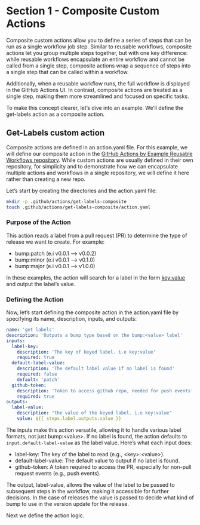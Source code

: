 # Section 1 - Composite Custom Actions

Composite custom actions allow you to define a series of steps that can be run as a single workflow job step. Similar to reusable workflows, composite actions let you group multiple steps together, but with one key difference: while reusable workflows encapsulate an entire workflow and cannot be called from a single step, composite actions wrap a sequence of steps into a single step that can be called within a workflow.

Additionally, when a reusable workflow runs, the full workflow is displayed in the GitHub Actions UI. In contrast, composite actions are treated as a single step, making them more streamlined and focused on specific tasks.

To make this concept clearer, let’s dive into an example. We’ll define the get-labels action as a composite action.

## Get-Labels custom action

Composite actions are defined in an action.yaml file. For this example, we will define our composite action in the [GitHub Actions by Example Reusable Workflows repository](https://github.com/SamirMarin/github-actions-by-example-reusable-workflows). While custom actions are usually defined in their own repository, for simplicity and to demonstrate how we can encapsulate multiple actions and workflows in a single repository, we will define it here rather than creating a new repo.

Let’s start by creating the directories and the action.yaml file:

```bash
mkdir -p .github/actions/get-labels-composite
touch .github/actions/get-labels-composite/action.yaml
```

### Purpose of the Action

This action reads a label from a pull request (PR) to determine the type of release we want to create. For example:

* bump:patch (e.i v0.0.1 --> v0.0.2)
* bump:minor (e.i v0.0.1 --> v0.1.0)
* bump:major (e.i v0.0.1 --> v1.0.0)

In these examples, the action will search for a label in the form [key:value](key:value) and output the label’s value.

### Defining the Action

Now, let’s start defining the composite action in the action.yaml file by specifying its name, description, inputs, and outputs:

```yaml
name: 'get labels'
description: 'Outputs a bump type based on the bump:<value> label'
inputs:
  label-key:
    description: 'The key of keyed label. i.e key:value'
    required: true
  default-label-value:
    description: 'The default label value if no label is found'
    required: false
    default: 'patch'
  github-token:
    description: 'Token to access github repo, needed for push events'
    required: true
outputs:
  label-value:
    description: "the value of the keyed label. i.e key:value"
    value: ${{ steps.label.outputs.value }}
```

The inputs make this action versatile, allowing it to handle various label formats, not just bump:\<value>. If no label is found, the action defaults to `input.default-label-value` as the label value. Here’s what each input does:

* label-key: The key of the label to read (e.g., \<key>:\<value>).
* default-label-value: The default value to output if no label is found.
* github-token: A token required to access the PR, especially for non-pull request events (e.g., push events).

The output, label-value, allows the value of the label to be passed to subsequent steps in the workflow, making it accessible for further decisions. In the case of releases the value is passed to decide what kind of bump to use in the version update for the release.

Next we define the action logic.


